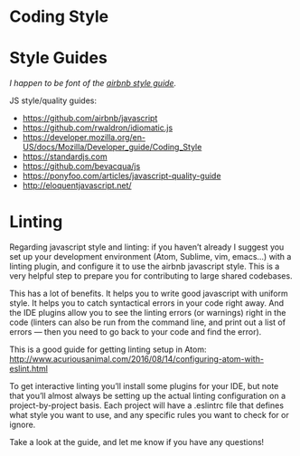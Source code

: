 # Coding Style

# Style Guides

*I happen to be font of the [airbnb style guide](https://github.com/airbnb/javascript).*

JS style/quality guides:
- https://github.com/airbnb/javascript
- https://github.com/rwaldron/idiomatic.js
- https://developer.mozilla.org/en-US/docs/Mozilla/Developer_guide/Coding_Style
- https://standardjs.com
- https://github.com/bevacqua/js
- https://ponyfoo.com/articles/javascript-quality-guide
- http://eloquentjavascript.net/

# Linting

Regarding javascript style and linting: if you haven’t already I suggest you set up your development environment (Atom, Sublime, vim, emacs…) with a linting plugin, and configure it to use the airbnb javascript style. This is a very helpful step to prepare you for contributing to large shared codebases.

This has a lot of benefits. It helps you to write good javascript with uniform style. It helps you to catch syntactical errors in your code right away. And the IDE plugins allow you to see the linting errors (or warnings) right in the code (linters can also be run from the command line, and print out a list of errors — then you need to go back to your code and find the error).

This is a good guide for getting linting setup in Atom: http://www.acuriousanimal.com/2016/08/14/configuring-atom-with-eslint.html

To get interactive linting you’ll install some plugins for your IDE, but note that you’ll almost always be setting up the actual linting configuration on a project-by-project basis. Each project will have a .eslintrc file that defines what style you want to use, and any specific rules you want to check for or ignore.

Take a look at the guide, and let me know if you have any questions!
